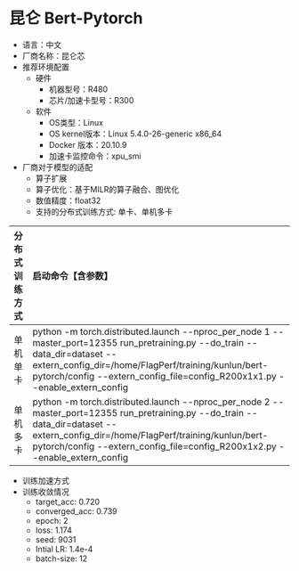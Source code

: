 # 昆仑 Bert-Pytorch

- 语言：中文
- 厂商名称：昆仑芯
- 推荐环境配置
  - 硬件
    - 机器型号：R480
    - 芯片/加速卡型号：R300
  - 软件
    - OS类型：Linux
    - OS kernel版本：Linux 5.4.0-26-generic x86_64
    - Docker 版本：20.10.9
    - 加速卡监控命令：xpu_smi
- 厂商对于模型的适配
  - 算子扩展
  - 算子优化：基于MILR的算子融合、图优化
  - 数值精度：float32
  - 支持的分布式训练方式: 单卡、单机多卡

| 分布式训练方式 | 启动命令【含参数】 |
| :-----| :---- | 
| 单机单卡 | python -m torch.distributed.launch --nproc_per_node 1 --master_port=12355 run_pretraining.py --do_train --data_dir=dataset --extern_config_dir=/home/FlagPerf/training/kunlun/bert-pytorch/config --extern_config_file=config_R200x1x1.py --enable_extern_config |
| 单机多卡 | python -m torch.distributed.launch --nproc_per_node 2 --master_port=12355 run_pretraining.py --do_train --data_dir=dataset --extern_config_dir=/home/FlagPerf/training/kunlun/bert-pytorch/config --extern_config_file=config_R200x1x2.py --enable_extern_config |

  - 训练加速方式
  - 训练收敛情况
    - target_acc: 0.720
    - converged_acc: 0.739
    - epoch: 2
    - loss: 1.174
    - seed: 9031
    - Intial LR: 1.4e-4
    - batch-size: 12
